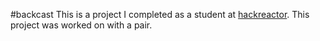 #backcast
This is a project I completed as a student at [hackreactor](http://hackreactor.com). This project was worked on with a pair.